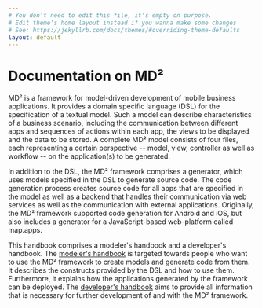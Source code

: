 ```yaml
---
# You don't need to edit this file, it's empty on purpose.
# Edit theme's home layout instead if you wanna make some changes
# See: https://jekyllrb.com/docs/themes/#overriding-theme-defaults
layout: default
---
```


# Documentation on MD²

MD² is a framework for model-driven development of mobile business applications.
It provides a domain specific language (DSL) for the specification of a textual model.
Such a model can describe characteristics of a business scenario, including the communication between different apps and sequences of actions within each app, the views to be displayed and the data to be stored.
A complete MD² model consists of four files, each representing a certain perspective -- model, view, controller as well as workflow -- on the application(s) to be generated.

In addition to the DSL, the MD² framework comprises a generator, which uses models specified in the DSL to generate source code.
The code generation process creates source code for all apps that are specified in the model as well as a backend that handles their communication via web services as well as the communication with external applications.
Originally, the MD² framework supported code generation for Android and iOS, but also includes a generator for a JavaScript-based web-platform called map.apps.

This handbook comprises a modeler's handbook and a developer's handbook.
The [modeler's handbook](20_handbook-modeler/) is targeted towards people who want to use the MD² framework to create models and generate code from them.
It describes the constructs provided by the DSL and how to use them.
Furthermore, it explains how the applications generated by the framework can be deployed.
The [developer's handbook](40_handbook-dev/) aims to provide all information that is necessary for further development of and with the MD² framework.
